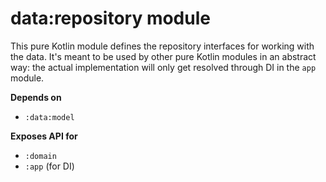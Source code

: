 # data:repository module
This pure Kotlin module defines the repository interfaces for working with the data. It's meant to be used by other pure Kotlin modules in an abstract way: the actual implementation will only get resolved through DI in the `app` module.

**Depends on**
- `:data:model`

**Exposes API for**
- `:domain`
- `:app` (for DI)
